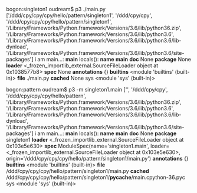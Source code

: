 bogon:singleton1 oudream$ p3 ./main.py
['/ddd/cpy/cpy/cpy/hello/pattern/singleton1', '/ddd/cpy/cpy', '/ddd/cpy/cpy/cpy/hello/pattern/singleton1', '/Library/Frameworks/Python.framework/Versions/3.6/lib/python36.zip', '/Library/Frameworks/Python.framework/Versions/3.6/lib/python3.6', '/Library/Frameworks/Python.framework/Versions/3.6/lib/python3.6/lib-dynload', '/Library/Frameworks/Python.framework/Versions/3.6/lib/python3.6/site-packages']
i am main...:  __main__
locals():
__name__ __main__
__doc__ None
__package__ None
__loader__ <_frozen_importlib_external.SourceFileLoader object at 0x1038577b8>
__spec__ None
__annotations__ {}
__builtins__ <module 'builtins' (built-in)>
__file__ ./main.py
__cached__ None
sys <module 'sys' (built-in)>



bogon:pattern oudream$ p3 -m singleton1.main
['', '/ddd/cpy/cpy', '/ddd/cpy/cpy/cpy/hello/pattern', '/Library/Frameworks/Python.framework/Versions/3.6/lib/python36.zip', '/Library/Frameworks/Python.framework/Versions/3.6/lib/python3.6', '/Library/Frameworks/Python.framework/Versions/3.6/lib/python3.6/lib-dynload', '/Library/Frameworks/Python.framework/Versions/3.6/lib/python3.6/site-packages']
i am main...:  __main__
locals():
__name__ __main__
__doc__ None
__package__ singleton1
__loader__ <_frozen_importlib_external.SourceFileLoader object at 0x103e5e630>
__spec__ ModuleSpec(name='singleton1.main', loader=<_frozen_importlib_external.SourceFileLoader object at 0x103e5e630>, origin='/ddd/cpy/cpy/cpy/hello/pattern/singleton1/main.py')
__annotations__ {}
__builtins__ <module 'builtins' (built-in)>
__file__ /ddd/cpy/cpy/cpy/hello/pattern/singleton1/main.py
__cached__ /ddd/cpy/cpy/cpy/hello/pattern/singleton1/__pycache__/main.cpython-36.pyc
sys <module 'sys' (built-in)>